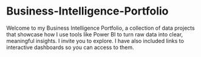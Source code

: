 # Business-Intelligence-Portfolio
Welcome to my Business Intelligence Portfolio, a collection of data projects that showcase how I use tools like Power BI to turn raw data into clear, meaningful insights. I invite you to explore. I have also included links to interactive dashboards so you can access to them.
